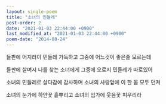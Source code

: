```yaml
---
layout: single-poem
title: "소녀의 민들레"
post-order: 2
date: "2021-01-03 22:44:00 +0900"
last_modified_at: "2021-01-03 22:44:00 +0900"
poem-date: "2014-08-24"
---
```

들판에 어지러이 민들레 가득하고
그중에 어느것이 좋은줄 모르는데

들판에 살며시 나를 찾는 소녀에게
그중에 오로지 민들레가 따로있어

소녀의 민들레로 살다감에 감사하며
소녀의 사랑앞에 이 한 몸 모두 던져

소녀의 눈가에 하얀꽃 흩뿌리고
소녀의 입가에 웃음꽃 피우리라
